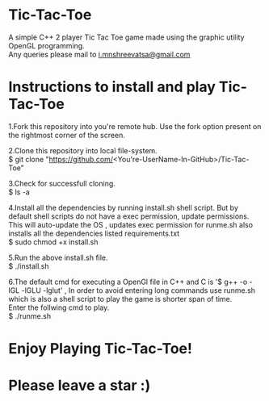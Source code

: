 # Tic-Tac-Toe
A simple C++ 2 player Tic Tac Toe game made using the graphic utility OpenGL programming.\
Any queries please mail to i.mnshreevatsa@gmail.com

# Instructions to install and play Tic-Tac-Toe

1.Fork this repository into you're remote hub. Use the fork option present on the rightmost corner of the screen.  

2.Clone this repository into local file-system.\
  $ git clone "https://github.com/<You're-UserName-In-GitHub>/Tic-Tac-Toe"  
  
3.Check for successfull cloning.      
  $ ls -a  
  
4.Install all the dependencies by running install.sh shell script. But by default shell scripts do not have a exec permission, update permissions.    
This will auto-update the OS , updates exec permission for runme.sh also installs all the dependencies listed requirements.txt    
  $ sudo chmod +x install.sh  

5.Run the above install.sh file.  
  $ ./install.sh  
  
6.The default cmd for executing a OpenGl file in C++ and C is '$ g++ -o <exec-name> -lGL -lGLU -lglut' , In order to avoid entering long commands use runme.sh which is also a shell script to play the game is shorter span of time.  
Enter the follwing cmd to play.  
  $ ./runme.sh

# Enjoy Playing Tic-Tac-Toe!
# Please leave a star :)
